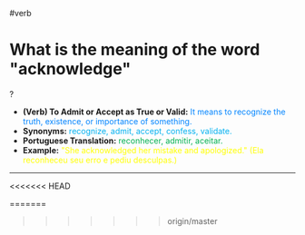 #verb

# What is the meaning of the word "acknowledge"
?
* **(Verb) To Admit or Accept as True or Valid:** <span style="color:rgb(0, 132, 255)">It means to recognize the truth, existence, or importance of something.</span>
* **Synonyms:** <span style="color:rgb(0, 176, 240)">recognize, admit, accept, confess, validate.</span>
* **Portuguese Translation:** <span style="color:rgb(0, 176, 80)">reconhecer, admitir, aceitar.</span>
* **Example:** <span style="color:rgb(255, 255, 0)">"She acknowledged her mistake and apologized." (Ela reconheceu seu erro e pediu desculpas.)</span>
---
<<<<<<< HEAD

=======

>>>>>>> origin/master
<!--SR:!2025-06-26,11,270-->
